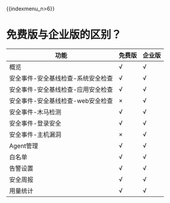 {{indexmenu_n>6}}

# 免费版与企业版的区别？

| 功能                                      | 免费版                   | 企业版 |
| --------------------------------------- | --------------------- | --- |
| 概览                                      | √                     | √   |
| 安全事件-安全基线检查-系统安全检查                      | √                     | √   |
| 安全事件-安全基线检查-应用安全检查                      | √                     | √   |
| <wrap em>安全事件-安全基线检查-web安全检查</wrap> | <wrap em>×</wrap> | √   |
| 安全事件-木马检测                               | √                     | √   |
| 安全事件-登录安全                               | √                     | √   |
| <wrap em>安全事件-主机漏洞</wrap>           | <wrap em>×</wrap> | √   |
| Agent管理                                 | √                     | √   |
| 白名单                                     | √                     | √   |
| 告警设置                                    | √                     | √   |
| 安全周报                                    | √                     | √   |
| 用量统计                                    | √                     | √   |
